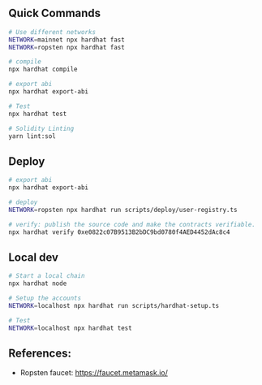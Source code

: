 

## Quick Commands
```bash
# Use different networks
NETWORK=mainnet npx hardhat fast
NETWORK=ropsten npx hardhat fast

# compile
npx hardhat compile 

# export abi
npx hardhat export-abi

# Test
npx hardhat test

# Solidity Linting
yarn lint:sol
```

## Deploy
```bash
# export abi
npx hardhat export-abi

# deploy
NETWORK=ropsten npx hardhat run scripts/deploy/user-registry.ts

# verify: publish the source code and make the contracts verifiable.
npx hardhat verify 0xe0822c07B9513B2bDC9bd0780f4AED4452dAc8c4
```

## Local dev
```bash
# Start a local chain
npx hardhat node

# Setup the accounts
NETWORK=localhost npx hardhat run scripts/hardhat-setup.ts

# Test
NETWORK=localhost npx hardhat test
```

## References:
- Ropsten faucet: https://faucet.metamask.io/

